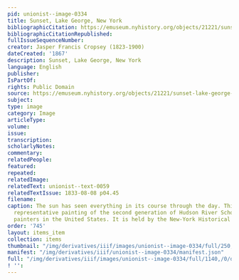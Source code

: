 ```yaml
---
pid: unionist--image-0334
title: Sunset, Lake George, New York
bibliographicCitation: https://emuseum.nyhistory.org/objects/21221/sunset-lake-george-new-york
bibliographicCitationRepublished: 
fullIssueSequenceNumber: 
creator: Jasper Francis Cropsey (1823-1900)
dateCreated: '1867'
description: Sunset, Lake George, New York
language: English
publisher: 
IsPartOf: 
rights: Public Domain
source: https://emuseum.nyhistory.org/objects/21221/sunset-lake-george-new-york
subject: 
type: image
category: Image
articleType: 
volume: 
issue: 
transcription: 
scholarlyNotes: 
commentary: 
relatedPeople: 
featured: 
repeated: 
relatedImage: 
relatedText: unionist--text-0059
relatedTextIssue: 1833-08-08 p04.45
filename: 
caption: The sun has seen everything in its course through the day. This is an important
  representative painting of the second generation of Hudson River School landscape
  painters in the United States. It is held by the New-York Historical Society.
order: '745'
layout: items_item
collection: items
thumbnail: "/img/derivatives/iiif/images/unionist--image-0334/full/250,/0/default.jpg"
manifest: "/img/derivatives/iiif/unionist--image-0334/manifest.json"
full: "/img/derivatives/iiif/images/unionist--image-0334/full/1140,/0/default.jpg"
! '': 
---
```

